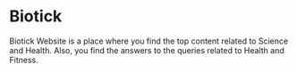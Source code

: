 # Biotick
Biotick Website is a place where you find the top content related to Science and Health. Also, you find the answers to the queries related to Health and Fitness.
